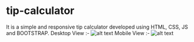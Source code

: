 # tip-calculator

It is a simple and responsive tip calculator developed using HTML, CSS, JS and BOOTSTRAP.
Desktop View :-
![alt text](https://github.com/abhishekranjan0505/tip-calculator/blob/main/tip-calculator-destop-view.jpg?raw=true)
Mobile View :-
![alt text](https://github.com/abhishekranjan0505/tip-calculator/blob/main/tip-calculator-mobile-view.jpg?raw=true)
